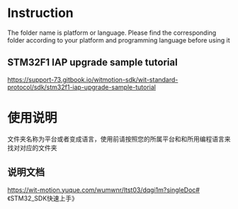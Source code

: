 # Instruction

The folder name is platform or language. Please find the corresponding folder according to your platform and programming language before using it

## STM32F1 IAP upgrade sample tutorial

https://support-73.gitbook.io/witmotion-sdk/wit-standard-protocol/sdk/stm32f1-iap-upgrade-sample-tutorial

# 使用说明

文件夹名称为平台或者变成语言，使用前请按照您的所属平台和和所用编程语言来找对对应的文件夹

## 说明文档

https://wit-motion.yuque.com/wumwnr/ltst03/dqgi1m?singleDoc# 《STM32_SDK快速上手》
